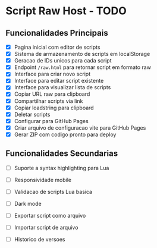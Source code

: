 # Script Raw Host - TODO

## Funcionalidades Principais

- [x] Pagina inicial com editor de scripts
- [x] Sistema de armazenamento de scripts em localStorage
- [x] Geracao de IDs unicos para cada script
- [x] Endpoint `/raw.html` para retornar script em formato raw
- [x] Interface para criar novo script
- [x] Interface para editar script existente
- [x] Interface para visualizar lista de scripts
- [x] Copiar URL raw para clipboard
- [x] Compartilhar scripts via link
- [x] Copiar loadstring para clipboard
- [x] Deletar scripts
- [x] Configurar para GitHub Pages
- [x] Criar arquivo de configuracao vite para GitHub Pages
- [x] Gerar ZIP com codigo pronto para deploy

## Funcionalidades Secundarias

- [ ] Suporte a syntax highlighting para Lua
- [ ] Responsividade mobile
- [ ] Validacao de scripts Lua basica
- [ ] Dark mode
- [ ] Exportar script como arquivo
- [ ] Importar script de arquivo
- [ ] Historico de versoes

